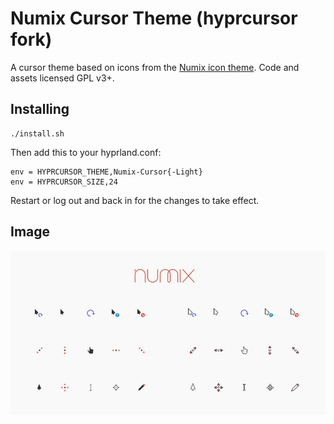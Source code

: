 # Numix Cursor Theme (hyprcursor fork)

A cursor theme based on icons from the [Numix icon theme](https://github.com/numixproject/numix-icon-theme). Code and assets licensed GPL v3+. 

## Installing

```
./install.sh
```

Then add this to your hyprland.conf:
```
env = HYPRCURSOR_THEME,Numix-Cursor{-Light}
env = HYPRCURSOR_SIZE,24
```


Restart or log out and back in for the changes to take effect.


## Image

![Numix-Cursor-Theme-PNG](numix-cursors.png)

